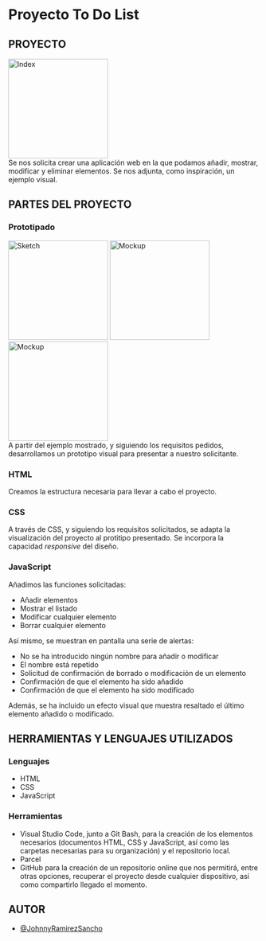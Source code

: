 # Proyecto To Do List
## PROYECTO
<a href="http://johnnyramirez.es/f5/To-Do-List/index.jpg" target="_blank"><img src="http://johnnyramirez.es/f5/To-Do-List/index.jpg" alt="Index" width="200"></a>   
Se nos solicita crear una aplicación web en la que podamos añadir, mostrar, modificar y eliminar elementos.
Se nos adjunta, como inspiración, un ejemplo visual.
## PARTES DEL PROYECTO
### Prototipado
<a href="http://johnnyramirez.es/f5/To-Do-List/sketch.jpg" target="_blank"><img src="http://johnnyramirez.es/f5/To-Do-List/sketch.jpg" alt="Sketch" width="200"></a>
<a href="http://johnnyramirez.es/f5/To-Do-List/mockup.jpg" target="_blank"><img src="http://johnnyramirez.es/f5/To-Do-List/mockup.jpg" alt="Mockup" width="200"></a>
<a href="http://johnnyramirez.es/f5/To-Do-List/prototipo.jpg" target="_blank"><img src="http://johnnyramirez.es/f5/To-Do-List/prototipo.jpg" alt="Mockup" width="200"></a>   
A partir del ejemplo mostrado, y siguiendo los requisitos pedidos, desarrollamos un prototipo visual para presentar a nuestro solicitante.
### HTML
Creamos la estructura necesaria para llevar a cabo el proyecto.
### CSS
A través de CSS, y siguiendo los requisitos solicitados, se adapta la visualización del proyecto al protitipo presentado. Se incorpora la capacidad *responsive* del diseño.
### JavaScript
Añadimos las funciones solicitadas:
- Añadir elementos
- Mostrar el listado
- Modificar cualquier elemento
- Borrar cualquier elemento

Así mismo, se muestran en pantalla una serie de alertas:
- No se ha introducido ningún nombre para añadir o modificar
- El nombre está repetido
- Solicitud de confirmación de borrado o modificación de un elemento
- Confirmación de que el elemento ha sido añadido
- Confirmación de que el elemento ha sido modificado

Además, se ha incluido un efecto visual que muestra resaltado el último elemento añadido o modificado.
## HERRAMIENTAS Y LENGUAJES UTILIZADOS
### Lenguajes
- HTML
- CSS
- JavaScript
### Herramientas
- Visual Studio Code, junto a Git Bash, para la creación de los elementos necesarios (documentos HTML, CSS y JavaScript, así como las carpetas necesarias para su organización) y el repositorio local.
- Parcel
- GitHub para la creación de un repositorio online que nos permitirá, entre otras opciones, recuperar el proyecto desde cualquier dispositivo, así como compartirlo llegado el momento.
## AUTOR
- [@JohnnyRamirezSancho](https://github.com/JohnnyRamirezSancho)